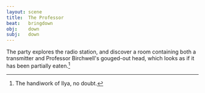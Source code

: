 ```yaml
---
layout: scene
title:  The Professor
beat:   bringdown
obj:    down
subj:   down
---
```



The party explores the radio station,
and discover a room containing both a transmitter and Professor Birchwell's gouged-out head,
which looks as if it has been partially eaten.[^0]

[^0]: The handiwork of Ilya, no doubt.



















